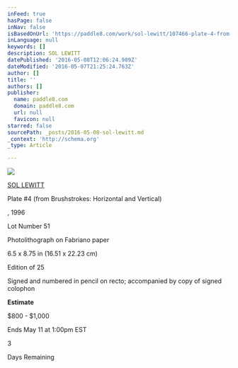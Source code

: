```yaml
---
inFeed: true
hasPage: false
inNav: false
isBasedOnUrl: 'https://paddle8.com/work/sol-lewitt/107466-plate-4-from-brushstrokes-horizontal-and-vertical'
inLanguage: null
keywords: []
description: SOL LEWITT
datePublished: '2016-05-08T12:06:24.989Z'
dateModified: '2016-05-07T21:25:24.763Z'
author: []
title: ''
authors: []
publisher:
  name: paddle8.com
  domain: paddle8.com
  url: null
  favicon: null
starred: false
sourcePath: _posts/2016-05-08-sol-lewitt.md
_context: 'http://schema.org'
_type: Article

---
```

![](https://assets.paddle8.com/media/artwork/artworkimageproxy/1460751135-xkhps0mckfydanzge4r6-xl.jpg)

[SOL LEWITT][0]

Plate \#4 (from Brushstrokes: Horizontal and Vertical)

, 1996

Lot Number 51

Photolithograph on Fabriano paper

6.5 x 8.75 in (16.51 x 22.23 cm)

Edition of 25

Signed and numbered in pencil on recto; accompanied by copy of signed colophon

**Estimate**

$800 - $1,000

Ends May 11 at 1:00pm EST

3

Days Remaining

[0]: https://paddle8.com/artists/sol-lewitt